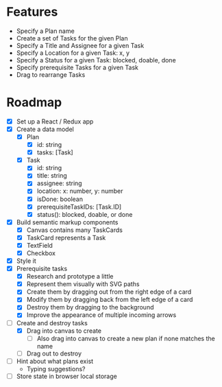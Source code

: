 # Features

- Specify a Plan name
- Create a set of Tasks for the given Plan
- Specify a Title and Assignee for a given Task
- Specify a Location for a given Task: x, y
- Specify a Status for a given Task: blocked, doable, done
- Specify prerequisite Tasks for a given Task
- Drag to rearrange Tasks

# Roadmap

- [x] Set up a React / Redux app
- [x] Create a data model
    - [x] Plan
        - [x] id: string
        - [x] tasks: [Task]
    - [x] Task
        - [x] id: string
        - [x] title: string
        - [x] assignee: string
        - [x] location: x: number, y: number
        - [x] isDone: boolean
        - [x] prerequisiteTaskIDs: [Task.ID]
        - [x] status(): blocked, doable, or done
- [x] Build semantic markup components
    - [x] Canvas contains many TaskCards
    - [x] TaskCard represents a Task
    - [x] TextField
    - [x] Checkbox
- [x] Style it
- [x] Prerequisite tasks
    - [x] Research and prototype a little
    - [x] Represent them visually with SVG paths
    - [x] Create them by dragging out from the right edge of a card
    - [x] Modify them by dragging back from the left edge of a card
    - [x] Destroy them by dragging to the background
    - [x] Improve the appearance of multiple incoming arrows
- [ ] Create and destroy tasks
    - [x] Drag into canvas to create
        - [ ] Also drag into canvas to create a new plan if none matches the name
    - [ ] Drag out to destroy
- [ ] Hint about what plans exist
    - Typing suggestions?
- [ ] Store state in browser local storage
